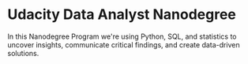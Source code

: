 # Udacity Data Analyst Nanodegree

In this Nanodegree Program we're using Python, SQL, and statistics 
to uncover insights, communicate critical findings, and create data-driven solutions.
